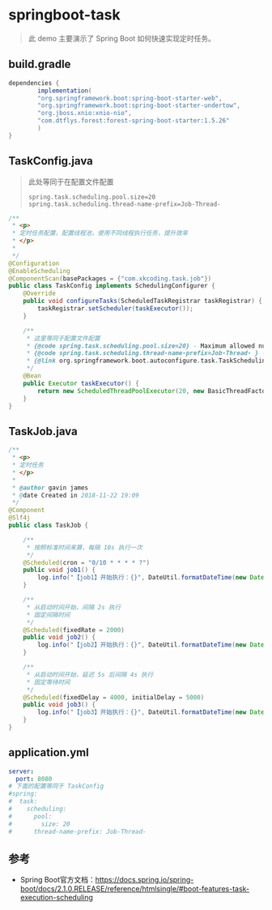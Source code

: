 # springboot-task

> 此 demo 主要演示了 Spring Boot 如何快速实现定时任务。

## build.gradle

```groovy
dependencies {
        implementation(
        "org.springframework.boot:spring-boot-starter-web",
        "org.springframework.boot:spring-boot-starter-undertow",
        "org.jboss.xnio:xnio-nio",
        "com.dtflys.forest:forest-spring-boot-starter:1.5.26"
        )
}
```

## TaskConfig.java

> 此处等同于在配置文件配置
>
> ```properties
> spring.task.scheduling.pool.size=20
> spring.task.scheduling.thread-name-prefix=Job-Thread-
> ```

```java
/**
 * <p>
 * 定时任务配置，配置线程池，使用不同线程执行任务，提升效率
 * </p>
 *
 */
@Configuration
@EnableScheduling
@ComponentScan(basePackages = {"com.xkcoding.task.job"})
public class TaskConfig implements SchedulingConfigurer {
    @Override
    public void configureTasks(ScheduledTaskRegistrar taskRegistrar) {
        taskRegistrar.setScheduler(taskExecutor());
    }

    /**
     * 这里等同于配置文件配置
     * {@code spring.task.scheduling.pool.size=20} - Maximum allowed number of threads.
     * {@code spring.task.scheduling.thread-name-prefix=Job-Thread- } - Prefix to use for the names of newly created threads.
     * {@link org.springframework.boot.autoconfigure.task.TaskSchedulingProperties}
     */
    @Bean
    public Executor taskExecutor() {
        return new ScheduledThreadPoolExecutor(20, new BasicThreadFactory.Builder().namingPattern("Job-Thread-%d").build());
    }
}
```

## TaskJob.java

```java
/**
 * <p>
 * 定时任务
 * </p>
 *
 * @author gavin james
 * @date Created in 2018-11-22 19:09
 */
@Component
@Slf4j
public class TaskJob {

    /**
     * 按照标准时间来算，每隔 10s 执行一次
     */
    @Scheduled(cron = "0/10 * * * * ?")
    public void job1() {
        log.info("【job1】开始执行：{}", DateUtil.formatDateTime(new Date()));
    }

    /**
     * 从启动时间开始，间隔 2s 执行
     * 固定间隔时间
     */
    @Scheduled(fixedRate = 2000)
    public void job2() {
        log.info("【job2】开始执行：{}", DateUtil.formatDateTime(new Date()));
    }

    /**
     * 从启动时间开始，延迟 5s 后间隔 4s 执行
     * 固定等待时间
     */
    @Scheduled(fixedDelay = 4000, initialDelay = 5000)
    public void job3() {
        log.info("【job3】开始执行：{}", DateUtil.formatDateTime(new Date()));
    }
}
```

## application.yml

```yaml
server:
  port: 8080
# 下面的配置等同于 TaskConfig
#spring:
#  task:
#    scheduling:
#      pool:
#        size: 20
#      thread-name-prefix: Job-Thread-
```

## 参考

- Spring Boot官方文档：https://docs.spring.io/spring-boot/docs/2.1.0.RELEASE/reference/htmlsingle/#boot-features-task-execution-scheduling
